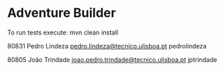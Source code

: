 ﻿# Adventure Builder

To run tests execute: mvn clean install

80831 Pedro Lindeza pedro.lindeza@tecnico.ulisboa.pt pedrolindeza
 
80805 João Trindade joao.pedro.trindade@tecnico.ulisboa.pt jptrindade
